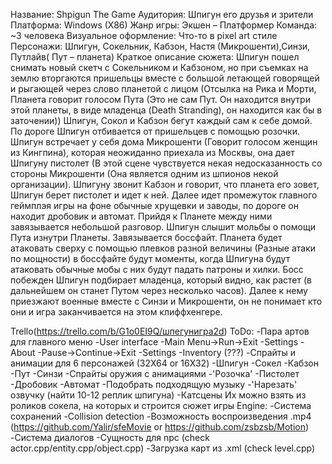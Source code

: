 Название: Shpigun The Game
Аудитория: Шпигун его друзья и зрители
Платформа: Windows (X86)
Жанр игры: Экшен – Платформер
Команда: ~3 человека
Визуальное оформление: Что-то в pixel art стиле 
Персонажи: Шпигун, Сокельник, Кабзон, Настя (Микрошенти),Синзи, Путлайв( Пут – планета)
Краткое описание сюжета: Шпигун пошел снимать новый скетч с Сокельником и Кабзоном, но при съемках на землю вторгаются пришельцы вместе с большой летающей говорящей и рыгающей через слово планетой с лицом (Отсылка на Рика и Морти, Планета говорит голосом Пута (Это не сам Пут. Он находится внутри этой планеты, в виде младенца (Death Stranding), он находится как бы в заточении)) Шпигун, Сокол и Кабзон бегут каждый сам к себе домой. По дороге Шпигун отбивается от пришельцев с помощью розочки. Шпигун встречает у себя дома Микрошенти (Говорит голосом женщин из Кингпина), которая неожиданно приехала из Москвы, она дает Шпигуну пистолет (В этой сцене чувствуется некая недосказанность со стороны Микрошенти (Она является одним из шпионов некой организации). Шпигуну звонит Кабзон и говорит, что планета его зовет, Шпигун берет пистолет и идет к ней. Далее идет промежуток главного геймплэя игры на фоне обычные хрущевки и заводы, по дороге он находит дробовик и автомат. Прийдя к Планете между ними завязывается небольшой разговор. Шпигун слышит мольбы о помощи Пута изнутри Планеты. Завязывается боссфайт. Планета будет атаковать сверху с помощью плевков разной величины (Разные атаки по мощности) в боссфайте будут моменты, когда Шпигуна будут атаковать обычные мобы с них будут падать патроны и хилки. Босс побежден Шпигун подбирает младенца, который видно, как растет (в дальнейшем он станет Путом через несколько часов). Далее к нему приезжают военные вместе с Синзи и Микрошенти, он не понимает кто они и игра заканчивается на этом клиффхенгере.

Trello(https://trello.com/b/G1o0EI9Q/шпегунигра2d)
ToDo:
 -Пара артов для главного меню 
 -User interface 
  -Main Menu->Run->Exit
   -Settings
   -About
  -Pause->Continue->Exit
   -Settings
  -Inventory (???) 
 -Спрайты и анимации для 6 персонажей (32X64 or 16X32)
  -Шпигун
  -Сокел
  -Кабзон
  -Пут
  -Синзи
 -Спрайты оружия с анимациями
  -'Розочка'
  -Пистолет
  -Дробовик
  -Автомат 
 -Подобрать подходящую музыку
 -'Нарезать' озвучку (найти 10-12 реплик шпигуна) 
 -Катсцены Их можно взять из роликов сокела, на которых и строится сюжет игры 
Engine:
 -Система сохранений 
 -Collision detection
 -Возможность воспроизведения .mp4 (https://github.com/Yalir/sfeMovie or https://github.com/zsbzsb/Motion) 
 -Система диалогов 
 -Сущность для npc (check actor.cpp/entity.cpp/object.cpp) 
 -Загрузка карт из .xml (check level.cpp)